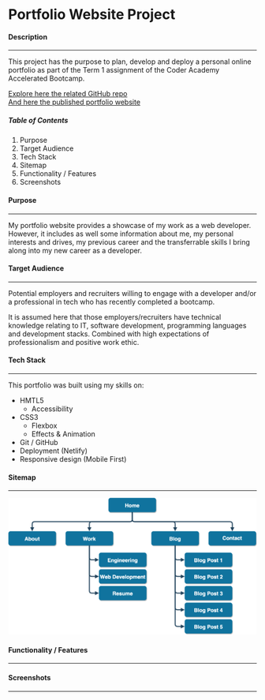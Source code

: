 # Portfolio Website Project

#### Description
___
This project has the purpose to plan, develop and deploy a personal online portfolio as part of the Term 1 assignment of the Coder Academy Accelerated Bootcamp.

[Explore here the related GitHub repo](https://github.com/limagisele/portfolio)  
[And here the published portfolio website](https://confident-swirles-9bfa2e.netlify.app)  

##### Table of Contents
1. Purpose
2. Target Audience
3. Tech Stack
4. Sitemap
5. Functionality / Features
6. Screenshots

#### Purpose
---
My portfolio website provides a showcase of my work as a web developer. However, it includes as well some information about me, my personal interests and drives, my previous career and the transferrable skills I bring along into my new career as a developer. 

#### Target Audience
___
Potential employers and recruiters willing to engage with a developer and/or a professional in tech who has recently completed a bootcamp.

It is assumed here that those employers/recruiters have technical knowledge relating to IT, software development, programming languages and development stacks. Combined with high expectations of professionalism and positive work ethic.

#### Tech Stack
___
This portfolio was built using my skills on:
* HMTL5
  * Accessibility
* CSS3
  * Flexbox
  * Effects & Animation
* Git / GitHub
* Deployment (Netlify)
* Responsive design (Mobile First)

#### Sitemap
___
![sitemap](docs/sitemap.png)

#### Functionality / Features
___


#### Screenshots
---